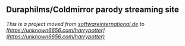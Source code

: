 ## Duraphilms/Coldmirror parody streaming site

_This is a project moved from [softwareinternational.de](http://softwareinternational.de/duraphilms) to [https://unknown6656.com/harrypotter](https://unknown6656.com/harrypotter)_
